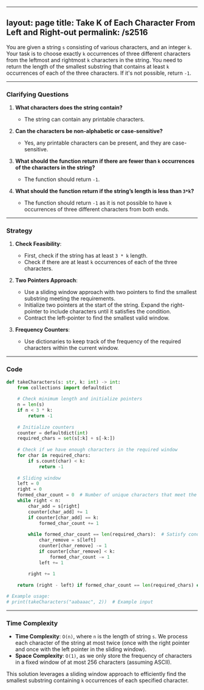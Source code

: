 
---
layout: page
title:  Take K of Each Character From Left and Right-out
permalink: /s2516
---

You are given a string `s` consisting of various characters, and an integer `k`. Your task is to choose exactly `k` occurrences of three different characters from the leftmost and rightmost `k` characters in the string. You need to return the length of the smallest substring that contains at least `k` occurrences of each of the three characters. If it's not possible, return `-1`.

---

### Clarifying Questions

1. **What characters does the string contain?**
   - The string can contain any printable characters.

2. **Can the characters be non-alphabetic or case-sensitive?**
   - Yes, any printable characters can be present, and they are case-sensitive.

3. **What should the function return if there are fewer than `k` occurrences of the characters in the string?**
   - The function should return `-1`.

4. **What should the function return if the string’s length is less than `3*k`?**
   - The function should return `-1` as it is not possible to have `k` occurrences of three different characters from both ends.

---

### Strategy

1. **Check Feasibility**: 
   - First, check if the string has at least `3 * k` length.
   - Check if there are at least `k` occurrences of each of the three characters.

2. **Two Pointers Approach**:
   - Use a sliding window approach with two pointers to find the smallest substring meeting the requirements.
   - Initialize two pointers at the start of the string. Expand the right-pointer to include characters until it satisfies the condition.
   - Contract the left-pointer to find the smallest valid window.

3. **Frequency Counters**:
   - Use dictionaries to keep track of the frequency of the required characters within the current window.

---

### Code

```python
def takeCharacters(s: str, k: int) -> int:
    from collections import defaultdict
    
    # Check minimum length and initialize pointers
    n = len(s)
    if n < 3 * k:
        return -1
    
    # Initialize counters
    counter = defaultdict(int)
    required_chars = set(s[:k] + s[-k:])
    
    # Check if we have enough characters in the required window
    for char in required_chars:
        if s.count(char) < k:
            return -1
    
    # Sliding window
    left = 0
    right = 0
    formed_char_count = 0  # Number of unique characters that meet the k requirement
    while right < n:
        char_add = s[right]
        counter[char_add] += 1
        if counter[char_add] == k:
            formed_char_count += 1
        
        while formed_char_count == len(required_chars):  # Satisfy condition
            char_remove = s[left]
            counter[char_remove] -= 1
            if counter[char_remove] < k:
                formed_char_count -= 1
            left += 1
        
        right += 1
    
    return (right - left) if formed_char_count == len(required_chars) else -1

# Example usage:
# print(takeCharacters("aabaaac", 2))  # Example input
```

---

### Time Complexity

- **Time Complexity**: `O(n)`, where `n` is the length of string `s`. We process each character of the string at most twice (once with the right pointer and once with the left pointer in the sliding window).
- **Space Complexity**: `O(1)`, as we only store the frequency of characters in a fixed window of at most 256 characters (assuming ASCII).

This solution leverages a sliding window approach to efficiently find the smallest substring containing `k` occurrences of each specified character.